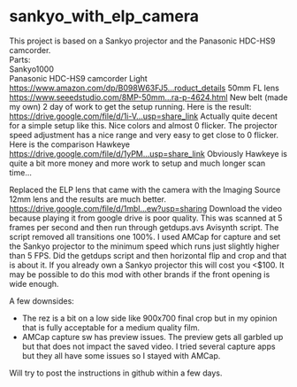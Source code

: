 # sankyo_with_elp_camera  
This project is based on a Sankyo projector and the Panasonic HDC-HS9 camcorder.  
Parts:  
Sankyo1000  
Panasonic HDC-HS9 camcorder
Light
https://www.amazon.com/dp/B098W63FJ5...roduct_details
50mm FL lens
https://www.seeedstudio.com/8MP-50mm...ra-p-4624.html
New belt (made my own)
2 day of work to get the setup running.
Here is the result:
https://drive.google.com/file/d/1i-V...usp=share_link
Actually quite decent for a simple setup like this. Nice colors and almost 0 flicker.
The projector speed adjustment has a nice range and very easy to get close to 0 flicker.
Here is the comparison Hawkeye
https://drive.google.com/file/d/1yPM...usp=share_link
Obviously Hawkeye is quite a bit more money and more work to setup and much longer scan time...

Replaced the ELP lens that came with the camera with the Imaging Source 12mm lens and the results are much better.
https://drive.google.com/file/d/1mbl...ew?usp=sharing
Download the video because playing it from google drive is poor quality.
This was scanned at 5 frames per second and then run through getdups.avs Avisynth script. The script removed all transitions one 100%.
I used AMCap for capture and set the Sankyo projector to the minimum speed which runs just slightly higher than 5 FPS.
Did the getdups script and then horizontal flip and crop and that is about it.
If you already own a Sankyo projector this will cost you <$100.
It may be possible to do this mod with other brands if the front opening is wide enough.

A few downsides:
- The rez is a bit on a low side like 900x700 final crop but in my opinion that is fully acceptable for a medium quality film.
- AMCap capture sw has preview issues. The preview gets all garbled up but that does not impact the saved video. I tried several capture apps
but they all have some issues so I stayed with AMCap.

Will try to post the instructions in github within a few days.
